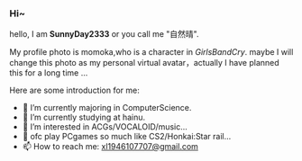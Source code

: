### Hi~


hello, I am **SunnyDay2333** or you call me "自然晴".

My profile photo is momoka,who is a character in *GirlsBandCry*.
maybe I will change this photo as my personal virtual avatar，actually I have planned this for a long time ...

Here are some introduction for me:

- 🔭 I’m currently majoring in ComputerScience.
- 🌱 I’m currently studying at hainu.
- 👯 I’m interested in ACGs/VOCALOID/music...
- 🤔 ofc play PCgames so much like CS2/Honkai:Star rail...
- 📫 How to reach me: xl1946107707@gmail.com





